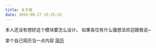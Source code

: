 ```yaml
---
title: 关于我
date: 2019-08-27 15:25:32
---
```


本人还没有想好这个模块要怎么设计。
如果各位有什么骚想法欢迎跟我说~

拿个自己简历当一点内容 
[简历](http://lowkey-lau.site/resume/)